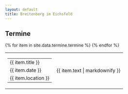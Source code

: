 ```yaml
---
layout: default
title: Breitenberg im Eichsfeld
---
```


<section id="main" class="container">

<section class="box special">

<h2>Termine</h2>
        <table border=0>
        {% for item in site.data.termine.termine %}
            <tr>
                <td>
                    <table border=0>
                        <tr>
                            <td>
                            {{ item.title }}
                            </td>
                        </tr>
                        <tr>
                            <td>
                            {{ item.date }}
                            </td>
                        </tr>
                        <tr>
                            <td>
                            {{ item.location }}
                            </td>
                        </tr>
                    </table>
                </td>
                <td>
                    {{ item.text | markdownify }}
                </td>
            </tr>
        {% endfor %}
        </table>    
</section>

</section>
